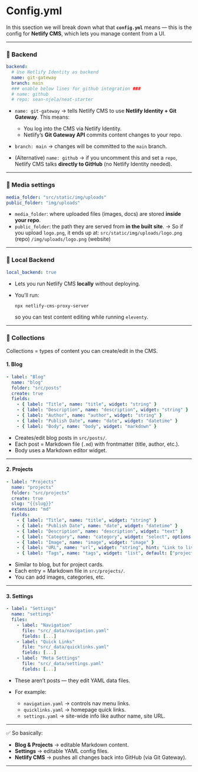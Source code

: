 # Config.yml

In this ssection we will break down what that **`config.yml`** means — this is the config for **Netlify CMS**, which lets you manage content from a UI.

---

### 🔹 Backend

```yaml
backend:
  # Use Netlify Identity as backend
  name: git-gateway
  branch: main
  ### enable below lines for github integration ###
  # name: github
  # repo: sean-njela/neat-starter
```

* `name: git-gateway` → tells Netlify CMS to use **Netlify Identity + Git Gateway**.
  This means:

  * You log into the CMS via Netlify Identity.
  * Netlify’s **Git Gateway API** commits content changes to your repo.
* `branch: main` → changes will be committed to the `main` branch.
* (Alternative) `name: github` → if you uncomment this and set a `repo`, Netlify CMS talks **directly to GitHub** (no Netlify Identity needed).

---

### 🔹 Media settings

```yaml
media_folder: "src/static/img/uploads"
public_folder: "img/uploads"
```

* `media_folder`: where uploaded files (images, docs) are stored **inside your repo**.
* `public_folder`: the path they are served from **in the built site**.
  → So if you upload `logo.png`, it ends up at:
  `src/static/img/uploads/logo.png` (repo)
  `/img/uploads/logo.png` (website)

---

### 🔹 Local Backend

```yaml
local_backend: true
```

* Lets you run Netlify CMS **locally** without deploying.
* You’ll run:

  ```sh
  npx netlify-cms-proxy-server
  ```

  so you can test content editing while running `eleventy`.

---

### 🔹 Collections

Collections = types of content you can create/edit in the CMS.

#### 1. Blog

```yaml
- label: "Blog"
  name: "blog"
  folder: "src/posts"
  create: true
  fields:
    - { label: "Title", name: "title", widget: "string" }
    - { label: "Description", name: "description", widget: "string" }
    - { label: "Author", name: "author", widget: "string" }
    - { label: "Publish Date", name: "date", widget: "datetime" }
    - { label: "Body", name: "body", widget: "markdown" }
```

* Creates/edit blog posts in `src/posts/`.
* Each post = Markdown file (`.md`) with frontmatter (title, author, etc.).
* Body uses a Markdown editor widget.

---

#### 2. Projects

```yaml
- label: "Projects"
  name: "projects"
  folder: "src/projects"
  create: true
  slug: "{{slug}}"
  extension: "md"
  fields:
    - { label: "Title", name: "title", widget: "string" }
    - { label: "Publish Date", name: "date", widget: "datetime" }
    - { label: "Description", name: "description", widget: "text" }
    - { label: "Category", name: "category", widget: "select", options: ["Web", "Mobile", "Data", "Design", "Other"], default: "Web" }
    - { label: "Image", name: "image", widget: "image" }
    - { label: "URL", name: "url", widget: "string", hint: "Link to live project or repo" }
    - { label: "Tags", name: "tags", widget: "list", default: ["project"] }
```

* Similar to blog, but for project cards.
* Each entry = Markdown file in `src/projects/`.
* You can add images, categories, etc.

---

#### 3. Settings

```yaml
- label: "Settings"
  name: "settings"
  files:
    - label: "Navigation"
      file: "src/_data/navigation.yaml"
      fields: [...]
    - label: "Quick Links"
      file: "src/_data/quicklinks.yaml"
      fields: [...]
    - label: "Meta Settings"
      file: "src/_data/settings.yaml"
      fields: [...]
```

* These aren’t posts — they edit YAML data files.
* For example:

  * `navigation.yaml` → controls nav menu links.
  * `quicklinks.yaml` → homepage quick links.
  * `settings.yaml` → site-wide info like author name, site URL.

---

✅ So basically:

* **Blog & Projects** → editable Markdown content.
* **Settings** → editable YAML config files.
* **Netlify CMS** → pushes all changes back into GitHub (via Git Gateway).

---